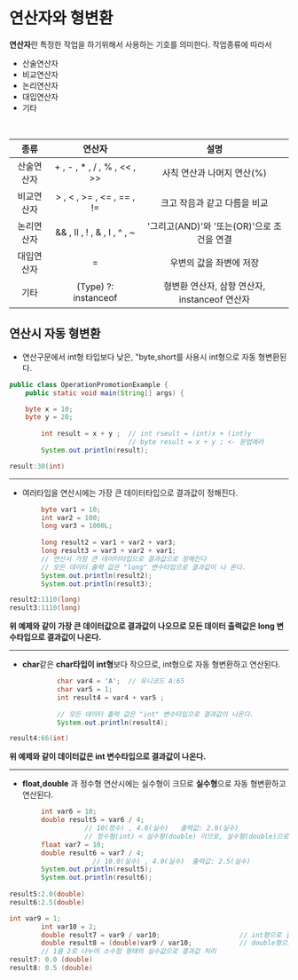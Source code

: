 # 연산자와 형변환
**연산자**란 특정한 작업을 하기위해서 사용하는 기호를 의미한다. 작업종류에 따라서 
* 산술연산자
* 비교연산자
* 논리연산자
* 대입연산자
* 기타 
<br>

| 종류| 연산자 | 설명 | 
| :--: | :--: | :--: | 
| 산술연산자 | + , - , * , / , % , << , >> | 사칙 연산과 나머지 연산(%)  | 
| 비교연산자  | > , < , >= , <= , == , !=  | 크고 작음과 같고 다름을 비교|
| 논리연산자  | && , II , ! , & , I , ^ , ~| '그리고(AND)'와 '또는(OR)'으로 조건을 연결|
| 대입연산자  |                =           | 우변의 값을 좌변에 저장     |
| 기타       |   (Type) ?: instanceof     |  형변환 연산자, 삼항 연산자, instanceof 연산자 |

## 연산시 자동 형변환
* 연산구문에서 int형 타입보다 낮은, "byte,short를 사용시 int형으로 자동 형변환된다.

```java
public class OperationPromotionExample {
	public static void main(String[] args) {

	byte x = 10;
	byte y = 20;	
		
		int result = x + y ;  // int rseult = (int)x + (int)y
		                      // byte result = x + y ; <- 문법에러				
		System.out.println(result);		

result:30(int)
```
---
* 여러타입을 연산시에는 가장 큰 데이터타입으로 결과값이 정해진다.
```java
		byte var1 = 10;
		int var2 = 100;
		long var3 = 1000L;
		
		long result2 = var1 + var2 + var3;		
		long result3 = var3 + var2 + var1;
		// 연산시 가장 큰 데이터타입으로 결과값으로 정해진다
		// 모든 데이터 출력 값은 "long" 변수타입으로 결과값이 나 온다.		
		System.out.println(result2);
		System.out.println(result3);

result2:1110(long)
result3:1110(long)
```
**위 예제와 같이 가장 큰 데이터값으로 결과값이 나오므로
모든 데이터 출력값은 long 변수타입으로 결과값이 나온다.**

---
* **char**같은 **char타입이 int형**보다 작으므로, int형으로 자동 형변환하고 연산된다.
```java
			char var4 = 'A';  // 유니코드 A:65
			char var5 = 1;
			int result4 = var4 + var5 ;
			
			// 모든 데이터 출력 값은 "int" 변수타입으로 결과값이 나온다.
			System.out.println(result4);

result4:66(int) 
```
**위 예제와 같이 데이터값은 int 변수타입으로 결과값이 나온다.**

---
* **float,double** 과 정수형 연산시에는 실수형이 크므로 **실수형**으로 자동 형변환하고 연산된다.
```java
		int var6 = 10;
		double result5 = var6 / 4;   
		           // 10(정수) , 4.0(실수)   출력값: 2.0(실수)
	               // 정수형(int) < 실수형(double) 이므로, 실수형(double)으로 자동변환되고 연산된다.
        float var7 = 10;
        double result6 = var7 / 4;
                     // 10.0(실수) , 4.0(실수)  출력값: 2.5(실수)          
		System.out.println(result5);
        System.out.println(result6);
        
result5:2.0(double)   
result6:2.5(double) 

int var9 = 1;
		int var10 = 2;
		double result7 = var9 / var10;                    // int형으로 결과값 처리
		double result8 = (double)var9 / var10;            // double형으로 결과값 처리
		// 1을 2로 나누어 소수점 형태의 실수값으로 결과값 처리
result7: 0.0 (double)
result8: 0.5 (double)
```








